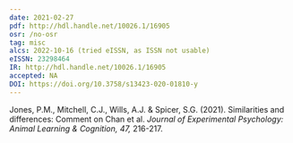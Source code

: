 ```yaml
---
date: 2021-02-27
pdf: http://hdl.handle.net/10026.1/16905
osr: /no-osr
tag: misc
alcs: 2022-10-16 (tried eISSN, as ISSN not usable)
eISSN: 23298464
IR: http://hdl.handle.net/10026.1/16905
accepted: NA
DOI: https://doi.org/10.3758/s13423-020-01810-y
---
```


Jones, P.M., Mitchell, C.J., Wills, A.J. & Spicer, S.G. (2021). Similarities and differences: Comment on Chan et al. _Journal of Experimental Psychology: Animal Learning & Cognition, 47,_ 216-217.




